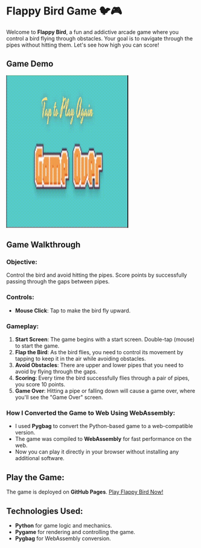 # Flappy Bird Game 🐦🎮

Welcome to **Flappy Bird**, a fun and addictive arcade game where you control a bird flying through obstacles. Your goal is to navigate through the pipes without hitting them. Let's see how high you can score! 

## Game Demo

![Flappy Bird Demo](https://github.com/mudittiwari/FlappyBirdGameWeb/blob/master/flapppybirdgame-master/demo.gif)

## Game Walkthrough

### Objective:
Control the bird and avoid hitting the pipes. Score points by successfully passing through the gaps between pipes.

### Controls:
- **Mouse Click**: Tap to make the bird fly upward.

### Gameplay:
1. **Start Screen**: The game begins with a start screen. Double-tap (mouse) to start the game.
2. **Flap the Bird**: As the bird flies, you need to control its movement by tapping to keep it in the air while avoiding obstacles.
3. **Avoid Obstacles**: There are upper and lower pipes that you need to avoid by flying through the gaps.
4. **Scoring**: Every time the bird successfully flies through a pair of pipes, you score 10 points.
5. **Game Over**: Hitting a pipe or falling down will cause a game over, where you'll see the "Game Over" screen.

### How I Converted the Game to Web Using WebAssembly:
- I used **Pygbag** to convert the Python-based game to a web-compatible version.
- The game was compiled to **WebAssembly** for fast performance on the web.
- Now you can play it directly in your browser without installing any additional software.

## Play the Game:
The game is deployed on **GitHub Pages**. [Play Flappy Bird Now!](https://mudittiwari.github.io/FlappyBirdGameWeb/)

## Technologies Used:
- **Python** for game logic and mechanics.
- **Pygame** for rendering and controlling the game.
- **Pygbag** for WebAssembly conversion.

